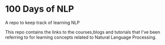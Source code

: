 # 100 Days of NLP
 A repo to keep track of learning NLP
 
 This repo contains the links to the courses,blogs and tutorials that I've been referring to for learning concepts related to Natural Language Processing.
